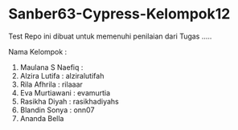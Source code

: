 # Sanber63-Cypress-Kelompok12
Test Repo ini dibuat untuk memenuhi penilaian dari Tugas .....

Nama Kelompok : 
1. Maulana S Naefiq :
2. Alzira Lutifa : alziralutifah
3. Rila Afhrila : rilaaar
4. Eva Murtiawani : evamurtia
5. Rasikha Diyah : rasikhadiyahs
6. Blandin Sonya : onn07
7. Ananda Bella
